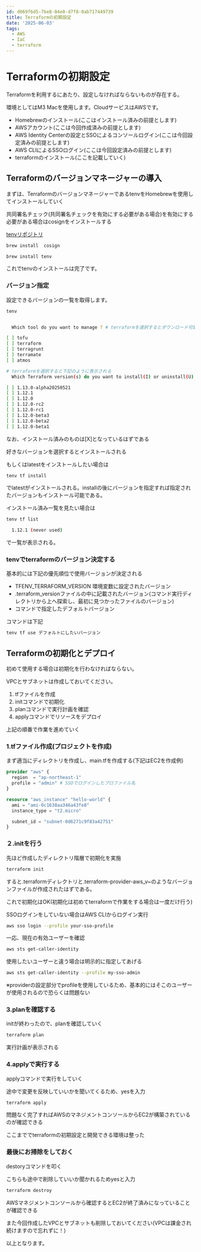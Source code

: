 ```yaml
---
id: d069f6d5-7be8-04e0-d7f8-0ab717449739
title: Terraformの初期設定
date: '2025-06-03'
tags:
  - AWS
  - IaC
  - terraform
---
```

# Terraformの初期設定

Terraformを利用するにあたり、設定しなければならないものが存在する。

環境としてはM3 Macを使用します。CloudサービスはAWSです。

* Homebrewのインストール(ここはインストール済みの前提とします)
* AWSアカウント(ここは今回作成済みの前提とします)
* AWS Identity Centerの設定とSSOによるコンソールログイン(ここは今回設定済みの前提とします)
* AWS CLIによるSSOログイン(ここは今回設定済みの前提とします)
* terraformのインストール(ここを記載していく)

## Terraformのバージョンマネージャーの導入

まずは、TerraformのバージョンマネージャーであるtenvをHomebrewを使用してインストールしていく

共同署名チェック(共同署名チェックを有効にする必要がある場合)を有効にする必要がある場合はcosignをインストールする

[tenvリポジトリ](https://github.com/tofuutils/tenv#:~:text=%E3%81%AF%E3%81%98%E3%82%81%E3%82%8B,-%E5%89%8D%E6%8F%90%E6%9D%A1%E4%BB%B6)

```bash
brew install  cosign
```

```bash
brew install tenv
```

これでtenvのインストールは完了です。

### バージョン指定

設定できるバージョンの一覧を取得します。

```bash
tenv


  Which tool do you want to manage ? # terraformを選択するとダウンロード可能なバージョン一覧が見れる

[ ] tofu
[ ] terraform
[ ] terragrunt
[ ] terramate
[ ] atmos

# terraformを選択すると下記のように表示される
  Which Terraform version(s) do you want to install(I) or uninstall(U) ? (X mark already installed)

[ ] 1.13.0-alpha20250521
[ ] 1.12.1
[ ] 1.12.0
[ ] 1.12.0-rc2
[ ] 1.12.0-rc1
[ ] 1.12.0-beta3
[ ] 1.12.0-beta2
[ ] 1.12.0-beta1
```

なお、インストール済みのものは[X]となっているはずである

好きなバージョンを選択するとインストールされる

もしくはlatestをインストールしたい場合は

```bash
tenv tf install
```

でlatestがインストールされる。installの後にバージョンを指定すれば指定されたバージョンもインストール可能である。

インストール済み一覧を見たい場合は

```bash
tenv tf list

  1.12.1 (never used)
```

で一覧が表示される。

### tenvでterraformのバージョン決定する

基本的には下記の優先順位で使用バージョンが決定される

* TFENV_TERRAFORM_VERSION 環境変数に設定されたバージョン
* .terraform_versionファイルの中に記載されたバージョン(コマンド実行ディレクトリから上へ探索し、最初に見つかったファイルのバージョン)
* コマンドで指定したデフォルトバージョン

コマンドは下記

```bash
tenv tf use デフォルトにしたいバージョン
```

## Terraformの初期化とデプロイ

初めて使用する場合は初期化を行わなければならない。

VPCとサブネットは作成しておいてください。

1. tfファイルを作成
2. initコマンドで初期化
3. planコマンドで実行計画を確認
4. applyコマンドでリソースをデプロイ

上記の順番で作業を進めていく

### 1.tfファイル作成(プロジェクトを作成)

まず適当にディレクトリを作成し、main.tfを作成する(下記はEC2を作成例)

```tf
provider "aws" {
  region  = "ap-northeast-1"
  profile = "admin" # SSOでログインしたプロファイル名
}

resource "aws_instance" "hello-world" {
  ami = "ami-0c1638aa346a43fe8"
  instance_type = "t2.micro"

  subnet_id = "subnet-0d6271c9f83a42751"
}
```

### ２.initを行う

先ほど作成したディレクトリ階層で初期化を実施

```bash
terraform init
```

すると.terraformディレクトリと.terraform-provider-aws_v~のようなバージョンファイルが作成されたはずである。

これで初期化はOK(初期化は初めてterraformで作業をする場合は一度だけ行う)

SSOログインをしていない場合はAWS CLIからログイン実行

```bash
aws sso login --profile your-sso-profile
```

一応、現在の有効ユーザーを確認

```bash
aws sts get-caller-identity
```

使用したいユーザーと違う場合は明示的に指定してあげる

```bash
aws sts get-caller-identity --profile my-sso-admin
```

※providerの設定部分でprofileを使用しているため、基本的にはそこのユーザーが使用されるので恐らくは問題ない



### 3.planを確認する

initが終わったので、planを確認していく

```bash
terraform plan
```

実行計画が表示される

### 4.applyで実行する

applyコマンドで実行をしていく

途中で変更を反映していいかを聞いてくるため、yesを入力

```bash
terraform apply
```

問題なく完了すればAWSのマネジメントコンソールからEC2が構築されているのが確認できる


ここまででterraformの初期設定と開発できる環境は整った

### 最後にお掃除をしておく

destoryコマンドを叩く

こちらも途中で削除していいか聞かれるためyesと入力

```bash
terraform destroy
```

AWSマネジメントコンソールから確認するとEC2が終了済みになっていることが確認できる

また今回作成したVPCとサブネットも削除しておいてください(VPCは課金され続けますので忘れずに！)


以上となります。
